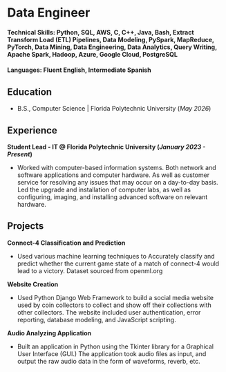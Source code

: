 # Data Engineer

#### Technical Skills: Python, SQL, AWS, C, C++, Java, Bash, Extract Transform Load (ETL) Pipelines, Data Modeling, PySpark, MapReduce, PyTorch, Data Mining, Data Engineering, Data Analytics, Query Writing, Apache Spark, Hadoop, Azure, Google Cloud, PostgreSQL
#### Languages: Fluent English, Intermediate Spanish

## Education			        		
- B.S., Computer Science | Florida Polytechnic University (_May 2026_)

## Experience
**Student Lead - IT @ Florida Polytechnic University (_January 2023 - Present_)**
- Worked with computer-based information systems. Both network and software applications and computer hardware. As well as customer service for resolving any issues that may occur on a day-to-day basis. Led the upgrade and installation of computer labs, as well as configuring, imaging, and installing advanced software on
relevant hardware.

## Projects
**Connect-4 Classification and Prediction**
- Used various machine learning techniques to Accurately classify and predict whether the current game state of a match of connect-4 would lead to a victory. Dataset sourced from openml.org
 
**Website Creation**
- Used Python Django Web Framework to build a social media website used by coin collectors to collect and show off their collections with other collectors. The website included user authentication, error reporting, database modeling, and JavaScript scripting.
 
**Audio Analyzing Application**
- Built an application in Python using the Tkinter library for a Graphical User Interface (GUI.) The application took audio files as input, and output the raw audio data in the form of waveforms, reverb, etc.           
 
